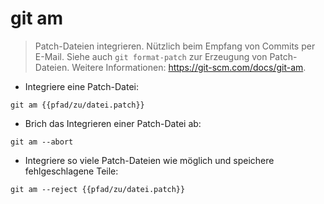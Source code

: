 # git am

> Patch-Dateien integrieren. Nützlich beim Empfang von Commits per E-Mail.
> Siehe auch `git format-patch` zur Erzeugung von Patch-Dateien.
> Weitere Informationen: <https://git-scm.com/docs/git-am>.

- Integriere eine Patch-Datei:

`git am {{pfad/zu/datei.patch}}`

- Brich das Integrieren einer Patch-Datei ab:

`git am --abort`

- Integriere so viele Patch-Dateien wie möglich und speichere fehlgeschlagene Teile:

`git am --reject {{pfad/zu/datei.patch}}`
